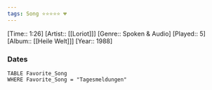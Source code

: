 ```yaml
---
tags: Song ⭐⭐⭐⭐⭐ 💔
---
```

[Time:: 1:26]
[Artist:: [[Loriot]]]
[Genre:: Spoken & Audio]
[Played:: 5]
[Album:: [[Heile Welt]]]
[Year:: 1988]
### Dates
````dataview
TABLE Favorite_Song
WHERE Favorite_Song = "Tagesmeldungen"
````